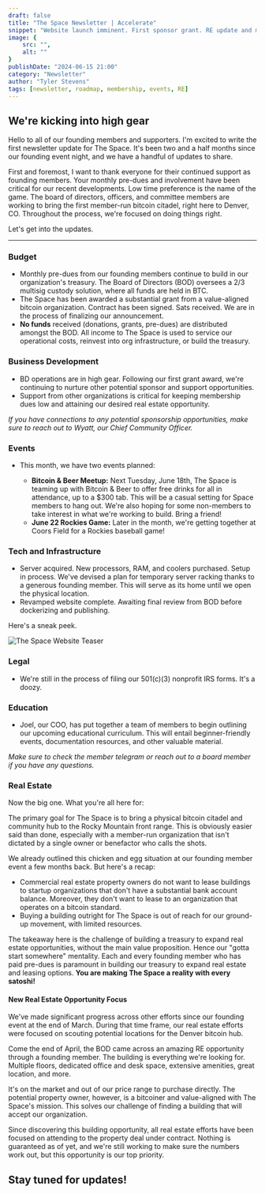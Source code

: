 ```yaml
---
draft: false
title: "The Space Newsletter | Accelerate"
snippet: "Website launch imminent. First sponsor grant. RE update and more."
image: {
    src: "",
    alt: ""
}
publishDate: "2024-06-15 21:00"
category: "Newsletter"
author: "Tyler Stevens"
tags: [newsletter, roadmap, membership, events, RE]
---
```

## We're kicking into high gear

Hello to all of our founding members and supporters. I'm excited to write the first newsletter update for The Space. It's been two and a half months since our founding event night, and we have a handful of updates to share.

First and foremost, I want to thank everyone for their continued support as founding members. Your monthly pre-dues and involvement have been critical for our recent developments. Low time preference is the name of the game. The board of directors, officers, and committee members are working to bring the first member-run bitcoin citadel, right here to Denver, CO. Throughout the process, we're focused on doing things right.

Let's get into the updates.

---

### Budget

- Monthly pre-dues from our founding members continue to build in our organization's treasury. The Board of Directors (BOD) oversees a 2/3 multisig custody solution, where all funds are held in BTC.
- The Space has been awarded a substantial grant from a value-aligned bitcoin organization. Contract has been signed. Sats received. We are in the process of finalizing our announcement.
- **No funds** received (donations, grants, pre-dues) are distributed amongst the BOD. All income to The Space is used to service our operational costs, reinvest into org infrastructure, or build the treasury.

### Business Development

- BD operations are in high gear. Following our first grant award, we're continuing to nurture other potential sponsor and support opportunities.
- Support from other organizations is critical for keeping membership dues low and attaining our desired real estate opportunity.

*If you have connections to any potential sponsorship opportunities, make sure to reach out to Wyatt, our Chief Community Officer.*

### Events

- This month, we have two events planned:

  - **Bitcoin & Beer Meetup:** Next Tuesday, June 18th, The Space is teaming up with Bitcoin & Beer to offer free drinks for all in attendance, up to a $300 tab. This will be a casual setting for Space members to hang out. We're also hoping for some non-members to take interest in what we're working to build. Bring a friend!
  - **June 22 Rockies Game:** Later in the month, we're getting together at Coors Field for a Rockies baseball game!

### Tech and Infrastructure

- Server acquired. New processors, RAM, and coolers purchased. Setup in process. We've devised a plan for temporary server racking thanks to a generous founding member. This will serve as its home until we open the physical location.
- Revamped website complete. Awaiting final review from BOD before dockerizing and publishing.

Here's a sneak peek.

![The Space Website Teaser](/assets/blog/post3/website_teaser.webp "Revamped Website Teaser")

### Legal

- We're still in the process of filing our 501(c)(3) nonprofit IRS forms. It's a doozy.

### Education

- Joel, our COO, has put together a team of members to begin outlining our upcoming educational curriculum. This will entail beginner-friendly events, documentation resources, and other valuable material.

*Make sure to check the member telegram or reach out to a board member if you have any questions.*

### Real Estate

Now the big one. What you're all here for:

The primary goal for The Space is to bring a physical bitcoin citadel and community hub to the Rocky Mountain front range. This is obviously easier said than done, especially with a member-run organization that isn't dictated by a single owner or benefactor who calls the shots.

We already outlined this chicken and egg situation at our founding member event a few months back. But here's a recap:

- Commercial real estate property owners do not want to lease buildings to startup organizations that don't have a substantial bank account balance. Moreover, they don't want to lease to an organization that operates on a bitcoin standard.
- Buying a building outright for The Space is out of reach for our ground-up movement, with limited resources.

The takeaway here is the challenge of building a treasury to expand real estate opportunities, without the main value proposition. Hence our "gotta start somewhere" mentality. Each and every founding member who has paid pre-dues is paramount in building our treasury to expand real estate and leasing options. **You are making The Space a reality with every satoshi!**

#### New Real Estate Opportunity Focus

We've made significant progress across other efforts since our founding event at the end of March. During that time frame, our real estate efforts were focused on scouting potential locations for the Denver bitcoin hub.

Come the end of April, the BOD came across an amazing RE opportunity through a founding member. The building is everything we're looking for. Multiple floors, dedicated office and desk space, extensive amenities, great location, and more.

It's on the market and out of our price range to purchase directly. The potential property owner, however, is a bitcoiner and value-aligned with The Space's mission. This solves our challenge of finding a building that will accept our organization.

Since discovering this building opportunity, all real estate efforts have been focused on attending to the property deal under contract. Nothing is guaranteed as of yet, and we're still working to make sure the numbers work out, but this opportunity is our top priority.

## Stay tuned for updates!
